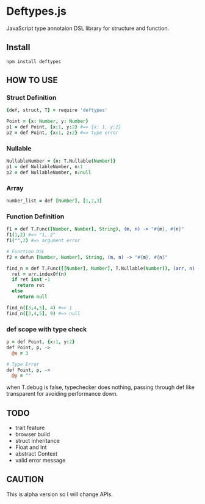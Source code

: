 # Deftypes.js

JavaScript type annotaion DSL library for structure and function.

## Install

```
npm install deftypes
```

## HOW TO USE

### Struct Definition

```coffee
{def, struct, T} = require 'deftypes'

Point = {x: Number, y: Number}
p1 = def Point, {x:1, y:2} #=> {x: 1, y:2}
p2 = def Point, {x:1, z:2} #=> type error
```

### Nullable

```coffee
NullableNumber = {n: T.Nullable(Number)}
p1 = def NullableNumber, n:1
p2 = def NullableNumber, n:null
```

### Array

```coffee
number_list = def [Number], [1,2,3]
```

### Function Definition

```coffee
f1 = def T.Func([Number, Number], String), (m, n) -> "#{m}, #{n}"
f1(1,2) #=> "1, 2"
f1("",2) #=> argument error

# Function DSL
f2 = defun [Number, Number], String, (m, n) -> "#{m}, #{n}"
```

```coffee
find_n = def T.Func([[Number], Number], T.Nullable(Number)), (arr, n) ->
  ret = arr.indexOf(n)
  if ret isnt -1
    return ret
  else
    return null

find_n([3,4,5], 4) #=> 1
find_n([3,4,5], 9) #=> null
```

### def scope with type check

```coffee
p = def Point, {x:1, y:2}
def Point, p, ->
  @x = 3

# Type Error
def Point, p, ->
  @y = ""
```


when T.debug is false, typechecker does nothing, passing through def like transparent for avoiding performance down.

## TODO

- trait feature
- browser build
- struct inheritance
- Float and Int
- abstract Context
- valid error message

## CAUTION

This is alpha version so I will change APIs.
